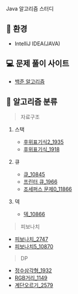Java 알고리즘 스터디

:mag_right: 환경
--------------------------------
- IntelliJ IDEA(JAVA)

:computer: 문제 풀이 사이트
--------------------------------

- [백준 알고리즘](https://www.acmicpc.net/)


:book: 알고리즘 분류
--------------------------------
> 자료구조
1. 스택
   - [후위표기식2_1935](https://github.com/mkw8263/Algorithm/blob/master/%EC%9E%90%EB%A3%8C%EA%B5%AC%EC%A1%B0/%EC%8A%A4%ED%83%9D/%ED%9B%84%EC%9C%84%ED%91%9C%EA%B8%B0%EC%8B%9D_1935.md)
   - [후위표기식_1918](https://github.com/mkw8263/Algorithm/blob/master/%EC%9E%90%EB%A3%8C%EA%B5%AC%EC%A1%B0/%EC%8A%A4%ED%83%9D/%ED%9B%84%EC%9C%84%ED%91%9C%EA%B8%B0%EC%8B%9D_1918.md)

2. 큐
   - [큐_10845](https://github.com/mkw8263/Algorithm/blob/master/%EC%9E%90%EB%A3%8C%EA%B5%AC%EC%A1%B0/%ED%81%90/%ED%81%90_10845.md)
   - [프린터 큐_1966](https://github.com/mkw8263/Algorithm/blob/master/%EC%9E%90%EB%A3%8C%EA%B5%AC%EC%A1%B0/%ED%81%90/%ED%94%84%EB%A6%B0%ED%84%B0%ED%81%90_1966.md)
   - [조세퍼스 문제0_11866](https://github.com/mkw8263/Algorithm/blob/master/%EC%9E%90%EB%A3%8C%EA%B5%AC%EC%A1%B0/%ED%81%90/%EC%A1%B0%EC%84%B8%ED%8D%BC%EC%8A%A4_%EB%AC%B8%EC%A0%9C0_11866.md)

3. 덱
   - [덱_10866](https://github.com/mkw8263/Algorithm/blob/master/%EC%9E%90%EB%A3%8C%EA%B5%AC%EC%A1%B0/%EB%8D%B1/%EB%8D%B1_10866.md)
   
> 피보나치    
   - [피보나치_2747](https://github.com/mkw8263/Algorithm/blob/master/%ED%94%BC%EB%B3%B4%EB%82%98%EC%B9%98/%ED%94%BC%EB%B3%B4%EB%82%98%EC%B9%98_2747.md)
   - [피보나치5_10870](https://github.com/mkw8263/Algorithm/blob/master/%ED%94%BC%EB%B3%B4%EB%82%98%EC%B9%98/%ED%94%BC%EB%B3%B4%EB%82%98%EC%B9%98_5_10870.md)
   
> DP
   - [정수삼각형_1932](https://github.com/mkw8263/Algorithm/blob/master/DP/%EC%A0%95%EC%88%98%EC%82%BC%EA%B0%81%ED%98%95_1932.md)
   - [RGB거리_1149](https://github.com/mkw8263/Algorithm/blob/master/DP/RGB%EA%B1%B0%EB%A6%AC_1149.md)
   - [계단오르기_2579](https://github.com/mkw8263/Algorithm/blob/master/DP/%EA%B3%84%EB%8B%A8%EC%98%A4%EB%A5%B4%EA%B8%B0_2579.md)
